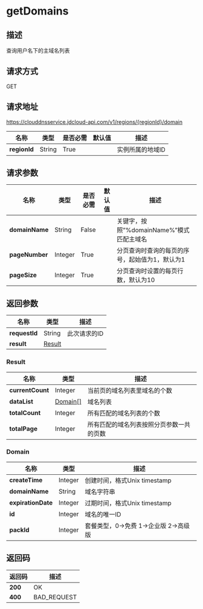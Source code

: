 # getDomains


## 描述
查询用户名下的主域名列表

## 请求方式
GET

## 请求地址
https://clouddnsservice.jdcloud-api.com/v1/regions/{regionId}/domain

|名称|类型|是否必需|默认值|描述|
|---|---|---|---|---|
|**regionId**|String|True||实例所属的地域ID|

## 请求参数
|名称|类型|是否必需|默认值|描述|
|---|---|---|---|---|
|**domainName**|String|False||关键字，按照”%domainName%”模式匹配主域名|
|**pageNumber**|Integer|True||分页查询时查询的每页的序号，起始值为1，默认为1|
|**pageSize**|Integer|True||分页查询时设置的每页行数，默认为10|


## 返回参数
|名称|类型|描述|
|---|---|---|
|**requestId**|String|此次请求的ID|
|**result**|[Result](##Result)||


### <a name="Result">Result</a>
|名称|类型|描述|
|---|---|---|
|**currentCount**|Integer|当前页的域名列表里域名的个数|
|**dataList**|[Domain[]](##Domain)|域名列表|
|**totalCount**|Integer|所有匹配的域名列表的个数|
|**totalPage**|Integer|所有匹配的域名列表按照分页参数一共的页数|
### <a name="Domain">Domain</a>
|名称|类型|描述|
|---|---|---|
|**createTime**|Integer|创建时间，格式Unix timestamp|
|**domainName**|String|域名字符串|
|**expirationDate**|Integer|过期时间，格式Unix timestamp|
|**id**|Integer|域名的唯一ID|
|**packId**|Integer|套餐类型，0->免费 1->企业版 2->高级版|

## 返回码
|返回码|描述|
|---|---|
|**200**|OK|
|**400**|BAD_REQUEST|
